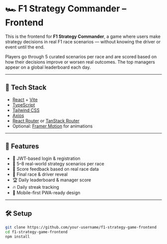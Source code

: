# 🏎️ F1 Strategy Commander – Frontend

This is the frontend for **F1 Strategy Commander**, a game where users make strategy decisions in real F1 race scenarios — without knowing the driver or event until the end.

Players go through 5 curated scenarios per race and are scored based on how their decisions improve or worsen real outcomes. The top managers appear on a global leaderboard each day.

---

## 📱 Tech Stack

- [React](https://reactjs.org/) + [Vite](https://vitejs.dev/)
- [TypeScript](https://www.typescriptlang.org/)
- [Tailwind CSS](https://tailwindcss.com/)
- [Axios](https://axios-http.com/)
- [React Router](https://reactrouter.com/) or [TanStack Router](https://tanstack.com/router)
- Optional: [Framer Motion](https://www.framer.com/motion/) for animations

---

## 🚀 Features

- 🔐 JWT-based login & registration
- 🧩 5–8 real-world strategy scenarios per race
- 🎯 Score feedback based on real race data
- 🧠 Final race & driver reveal
- 🏆 Daily leaderboard & manager score
- 🔥 Daily streak tracking
- 📱 Mobile-first PWA-ready design

---

## 🛠️ Setup

```bash
git clone https://github.com/your-username/f1-strategy-game-frontend
cd f1-strategy-game-frontend
npm install
